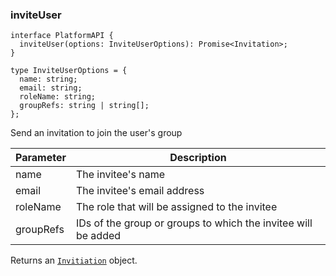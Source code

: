 ### inviteUser

```tsx
interface PlatformAPI {
  inviteUser(options: InviteUserOptions): Promise<Invitation>;
}

type InviteUserOptions = {
  name: string;
  email: string;
  roleName: string;
  groupRefs: string | string[];
};
```

Send an invitation to join the user's group

| Parameter | Description                                                   |
| --------- | ------------------------------------------------------------- |
| name      | The invitee's name                                            |
| email     | The invitee's email address                                   |
| roleName  | The role that will be assigned to the invitee                 |
| groupRefs | IDs of the group or groups to which the invitee will be added |

Returns an [`Invitiation`](#invitation) object.
